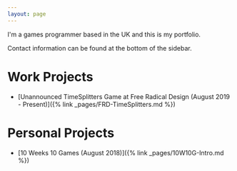 ```yaml
---
layout: page
---
```

I'm a games programmer based in the UK and this is my portfolio.

Contact information can be found at the bottom of the sidebar.

# Work Projects

- [Unannounced TimeSplitters Game at Free Radical Design (August 2019 - Present)]({% link _pages/FRD-TimeSplitters.md %})

# Personal Projects

- [10 Weeks 10 Games (August 2018)]({% link _pages/10W10G-Intro.md %})
